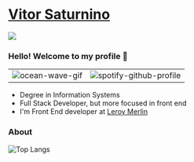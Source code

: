 # [Vitor Saturnino](https://vitorsat.vercel.app/)

<p>
  <a href="https://skillicons.dev">
    <img src="https://skillicons.dev/icons?i=react,nextjs,nodejs,nestjs,ts,js,jest,html,css,styledcomponents,tailwind,emotion,figma,git,docker,vite,vscode,neovim,linux,svelte" />
  </a>
</p>

### __Hello! Welcome to my profile 👋__

<table>
  <tr>
    <td>
      <img src="https://64.media.tumblr.com/0912d3c2dca7a8b9f6e08520e0860efb/7ab7a5084b6af8ab-fa/s540x810/259429c3c2561ad587aafae7c7cb4d7ae336142b.gif" alt="ocean-wave-gif">
    </td>
    <td>
      <img src="https://spotify-github-profile.kittinanx.com/api/view?uid=v.miguel&cover_image=true&theme=default&show_offline=false&background_color=121212&interchange=false&bar_color_cover=true" alt="spotify-github-profile">
    </td>
  </tr>
</table>

- Degree in Information Systems
- Full Stack Developer, but more focused in front end
- I'm Front End developer at [Leroy Merlin](https://www.linkedin.com/company/leroy-merlin/posts/?feedView=all)
  

### __About__

![Top Langs](https://github-readme-stats.vercel.app/api/top-langs/?username=vitorsat&show_icons=true&theme=dark)
